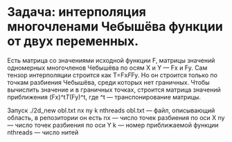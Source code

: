 <H1>Задача: интерполяция многочленами Чебышёва функции от двух переменных. </H1>

Есть матрица со значениями исходной функции F, матрицы значений одномерных многочленов Чебышёва по осям Х и Y — Fx и Fy. 
Сам тензор интерполяции строится как T=Fx*F*Fy. Но он строится только по точкам разбиения Чебышёва, среди которых нет граничных.
Чтобы вычислить значение и в граничных точках, строится матрица значений приближения (Fx)^t*T*(Fy)^t, где ^t — транспонирование матрицы.

Запуск ./2d_new obl.txt nx ny k nthreads
obl.txt — файл, описывающий область, в репозитории он есть
nx — число точек разбиения по оси Х
ny — число точек разбиения по оси Y
k — номер приближаемой функции
nthreads — число нитей  
